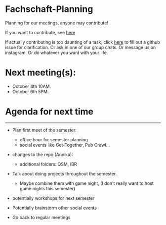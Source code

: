 # Fachschaft-Planning

Planning for our meetings, anyone may contribute!

If you want to contribute, see [here](contributing.md)

If actually contributing is too daunting of a task, click [here](https://github.com/fs-linguistics/Fachschaft-Planning/issues/new/choose) 
to fill out a github issue for clarification. Or ask in one of our group chats. Or message us on instagram. Or do whatever you want with your life. 

# Next meeting(s): 


- October 4th 10AM. 
- October 6th 5PM. 

# Agenda for next time



---

- Plan first meet of the semester:
    - office hour for semester planning
    - social events like Get-Together, Pub Crawl...
 
- changes to the repo (Annika):
    - additional folders: QSM, IBR
- Talk about doing projects throughout the semester. 
  - Maybe combine them with game night, (I don't really want to host game nights this semester)
- potentially workshops for next semester

- Potentially brainstorm other social events
- Go back to regular meetings 




